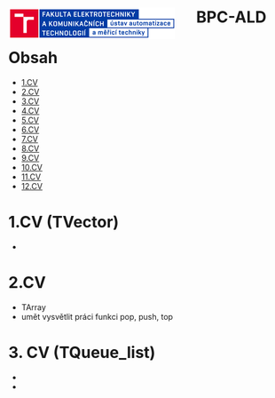 <!-- @format -->

<h1 align="center">
<img alt="periferie" src="img/logo.png" align = "left">
BPC-ALD
</h1>

# Obsah
  - [1.CV](#1.CV)
  - [2.CV](#2.CV)
  - [3.CV](#3.CV)
  - [4.CV](#4.CV)
  - [5.CV](#5.CV)
  - [6.CV](#6.CV)
  - [7.CV](#7.CV)
  - [8.CV](#8.CV)
  - [9.CV](#9.CV)
  - [10.CV](#10.CV)
  - [11.CV](#11.CV)
  - [12.CV](#12.CV)

# 1.CV (TVector)

-

# 2.CV

- TArray
- umět vysvětlit práci funkci pop, push, top

# 3. CV (TQueue_list)

-
-
